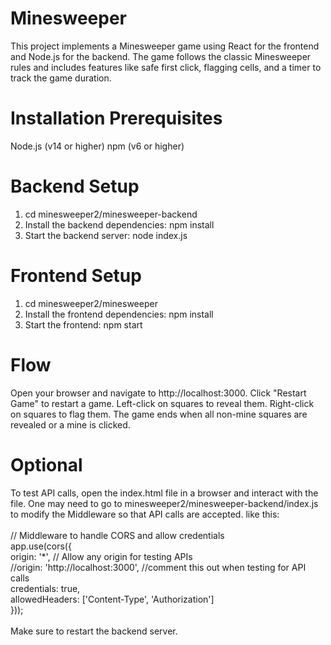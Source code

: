 # Minesweeper
This project implements a Minesweeper game using React for the frontend and Node.js for the backend. The game follows the classic Minesweeper rules and includes features like safe first click, flagging cells, and a timer to track the game duration.

# Installation Prerequisites
Node.js (v14 or higher)
npm (v6 or higher)

# Backend Setup
1. cd minesweeper2/minesweeper-backend
2. Install the backend dependencies: npm install
3. Start the backend server: node index.js

# Frontend Setup 
1. cd minesweeper2/minesweeper
2. Install the frontend dependencies: npm install
3. Start the frontend: npm start

# Flow
Open your browser and navigate to http://localhost:3000.
Click "Restart Game" to restart a game.
Left-click on squares to reveal them.
Right-click on squares to flag them.
The game ends when all non-mine squares are revealed or a mine is clicked.

# Optional 
To test API calls, open the index.html file in a browser and interact with the file. One may need to go to minesweeper2/minesweeper-backend/index.js to modify the Middleware so that API calls are accepted. like this:\
\
// Middleware to handle CORS and allow credentials\
app.use(cors({\
  origin: '*', // Allow any origin for testing APIs\
  //origin: 'http://localhost:3000', //comment this out when testing for API calls\
  credentials: true,\
  allowedHeaders: ['Content-Type', 'Authorization']\
}));\
\
Make sure to restart the backend server.
